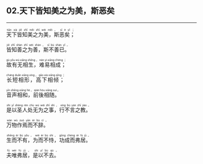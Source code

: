 ## 02.天下皆知美之为美，斯恶矣
---


<ruby><rb> 天下皆知美之为美，斯恶矣； </rb> <rt> tiān  xià  jiē  zhī  měi  zhī  wèi  měi ， sī  è  yǐ ；</rt>
</ruby>

<ruby><rb> 皆知善之为善，斯不善已。 </rb> <rt> jiē  zhī  shàn  zhī  wéi  shàn ， sī  bù  shàn  yǐ 。</rt>
</ruby>

<ruby><rb> 故有无相生，难易相成； </rb> <rt> gù  yǒu  wú  xiāng  shēng ， nán  yì  xiāng  chéng ；</rt>
</ruby>

<ruby><rb> 长短相形，高下相倾； </rb> <rt> cháng  duǎn  xiāng  xíng ， gāo  xià  xiāng  qīng ；</rt>
</ruby>

<ruby><rb> 音声相和，前後相随。 </rb> <rt> yīn  shēng  xiāng  hè ， qián  hòu  xiāng  suí 。</rt>
</ruby>

<ruby><rb> 是以圣人处无为之事，行不言之教。 </rb> <rt> shì  yǐ  shèng  rén  chù  wú  wéi  zhī  shì ， xíng  bù  yán  zhī  jiào 。</rt>
</ruby>

<ruby><rb> 万物作焉而不辞。 </rb> <rt> wàn  wù  zuò  yān  ér  bù  cí 。</rt>
</ruby>

<ruby><rb> 生而不有，为而不恃，功成而弗居。 </rb> <rt> shēng  ér  bù  yǒu ， wéi  ér  bù  shì ， gōng  chéng  ér  fú  jū 。</rt>
</ruby>

<ruby><rb> 夫唯弗居，是以不去。 </rb> <rt> fū  wéi  fú  jū ， shì  yǐ  bù  qù 。</rt>
</ruby>

<ruby><rb>   </rb> <rt> </rt>
</ruby>

